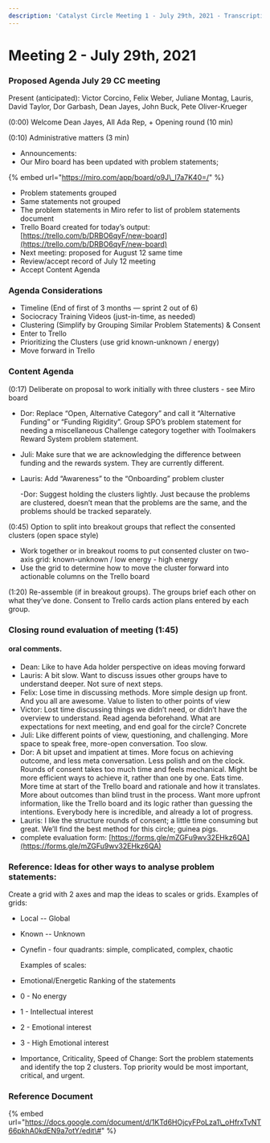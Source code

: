 ```yaml
---
description: 'Catalyst Circle Meeting 1 - July 29th, 2021 - Transcription of minutes'
---
```


# Meeting 2 - July 29th, 2021

### Proposed Agenda July 29 CC meeting

Present \(anticipated\): Victor Corcino, Felix Weber, Juliane Montag, Lauris, David Taylor, Dor Garbash, Dean Jayes, John Buck, Pete Oliver-Krueger

\(0:00\) Welcome Dean Jayes, All Ada Rep, + Opening round \(10 min\)

\(0:10\) Administrative matters \(3 min\)

* Announcements: 
* Our Miro board has been updated with problem statements; 

{% embed url="https://miro.com/app/board/o9J\_l7a7K40=/" %}

* Problem statements grouped
* Same statements not grouped
* The problem statements in Miro refer to list of problem statements document
* Trello Board created for today’s output: [https://trello.com/b/DRBO6qyF/new-board](https://trello.com/b/DRBO6qyF/new-board) 
* Next meeting: proposed for August 12  same time
* Review/accept record of July 12 meeting
* Accept Content Agenda 

### Agenda Considerations

* Timeline \(End of first of 3 months — sprint 2 out of 6\)
* Sociocracy Training Videos \(just-in-time, as needed\)
* Clustering \(Simplify by Grouping Similar Problem Statements\) & Consent
* Enter to Trello
* Prioritizing the Clusters \(use grid known-unknown / energy\)
* Move forward in Trello

### Content Agenda

\(0:17\) Deliberate on proposal to work initially with three clusters - see Miro board

* Dor: Replace “Open, Alternative Category” and call it “Alternative Funding” or “Funding Rigidity”. Group SPO’s problem statement for needing a miscellaneous Challenge category together with Toolmakers Reward System problem statement.
* Juli: Make sure that we are acknowledging the difference between funding and the rewards system. They are currently different.
* Lauris: Add “Awareness” to the “Onboarding” problem cluster

  -Dor: Suggest holding the clusters lightly. Just because the problems are clustered, doesn’t mean that the problems are the same, and the problems should be tracked separately. 

\(0:45\) Option to split into breakout groups that reflect the consented clusters \(open space style\)

* Work together or in breakout rooms to put consented cluster on two-axis grid: known-unknown / low energy - high energy
* Use the grid to determine how to move the cluster forward into actionable columns on the Trello board 

\(1:20\) Re-assemble \(if in breakout groups\). The groups brief each other on what they’ve done. Consent to Trello cards action plans entered by each group.

### Closing round evaluation of meeting \(1:45\)

#### oral comments.

* Dean: Like to have Ada holder perspective on ideas moving forward
* Lauris: A bit slow. Want to discuss issues other groups have to understand deeper. Not sure of next steps.
* Felix: Lose time in discussing methods. More simple design up front. And you all are awesome. Value to listen to other points of view 
* Victor: Lost time discussing things we didn’t need, or didn’t have the overview to understand. Read agenda beforehand. What are expectations for next meeting, and end goal for the circle? Concrete
* Juli: Like different points of view, questioning, and challenging. More space to speak free, more-open conversation. Too slow. 
* Dor: A bit upset and impatient at times. More focus on achieving outcome, and less meta conversation. Less polish and on the clock. Rounds of consent takes too much time and feels mechanical. Might be more efficient ways to achieve it, rather than one by one. Eats time. More time at start of the Trello board and rationale and how it translates. More about outcomes than blind trust in the process. Want more upfront information, like the Trello board and its logic rather than guessing the intentions. Everybody here is incredible, and already a lot of progress.
* Lauris: I like the structure rounds of consent; a little time consuming but great. We’ll find the best method for this circle; guinea pigs.
* complete evaluation form: [https://forms.gle/mZGFu9wv32EHkz6QA](https://forms.gle/mZGFu9wv32EHkz6QA) 

### Reference: Ideas for other ways to analyse problem statements:

Create a grid with 2 axes and map the ideas to scales or grids. Examples of grids:

* Local -- Global
* Known -- Unknown
* Cynefin - four quadrants: simple, complicated, complex, chaotic

  Examples of scales:

* Emotional/Energetic Ranking of the statements
* 0 - No energy
* 1 - Intellectual interest
* 2 - Emotional interest
* 3 - High Emotional interest
* Importance, Criticality, Speed of Change: Sort the problem statements and identify the top 2 clusters. Top priority would be most important, critical, and urgent.

### Reference Document

{% embed url="https://docs.google.com/document/d/1KTd6HOjcyFPoLza1\_oHfrxTvNT66pkhA0kdEN9a7otY/edit\#" %}




